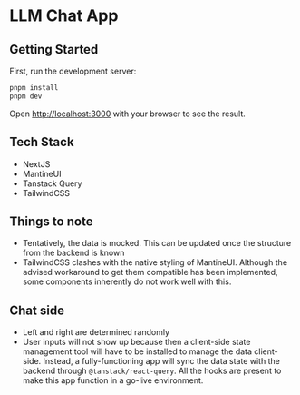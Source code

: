# LLM Chat App

## Getting Started

First, run the development server:

```bash
pnpm install
pnpm dev
```

Open [http://localhost:3000](http://localhost:3000) with your browser to see the result.

## Tech Stack

- NextJS
- MantineUI
- Tanstack Query
- TailwindCSS

## Things to note

- Tentatively, the data is mocked. This can be updated once the structure from the backend is known
- TailwindCSS clashes with the native styling of MantineUI. Although the advised workaround to get them compatible has been implemented, some components inherently do not work well with this.

## Chat side

- Left and right are determined randomly
- User inputs will not show up because then a client-side state management tool will have to be installed to manage the data client-side. Instead, a fully-functioning app will sync the data state with the backend through `@tanstack/react-query`. All the hooks are present to make this app function in a go-live environment.
